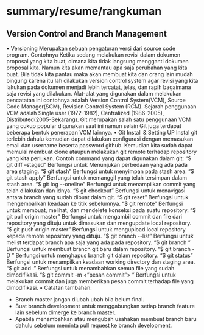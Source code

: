 # summary/resume/rangkuman
## Version Control and Branch Management

•	Versioning
Merupakan sebuah pengaturan versi dari source code program. Contohnya Ketika sedang melakukan revisi dalam dokumen proposal yang kita buat, dimana kita tidak langsung mengganti dokumen proposal kita. Namun kita akan memantau apa saja perubahan yang kita buat. Bila tidak kita pantau maka akan membuat kita dan orang lain mudah bingung karena itu lah dilakukan version control system agar revisi yang kita lakukan pada dokumen menjadi lebih tercatat, jelas, dan rapih bagaimana saja revisi yang dilakukan.
Alat-alat yang digunakan dalam melakukan pencatatan ini contohnya adalah Version Control System(VCM), Source Code Manager(SCM), Revision Control System (RCM).
Sejarah penggunaan VCM adalah Single user (1972-1982), Centralized (1986-2005), Distributed(2005-Sekarang). Git merupakan salah satu penggunaan VCM yang cukup popular digunakan saat ini namun selain Git juga terdapat beberapa bentuk penerapan VCM lainnya.
•	Git Install & Setting UP
Instal git terlebih dahulu kemudian dapat dilakukan configurasi dengan memasukan email dan username beserta password github. 
Kemudian kita sudah dapat memulai membuat clone ataupun melakukan git remote terhadap repository yang kita perlukan.
Contoh command yang dapat digunakan dalam git:
“$ git diff –staged” Berfungsi untuk Menunjukan perbedaan yang ada pada area staging.
“$ git stash” Berfungsi untuk menyimpan pada stash area.
“$ git stash apply” Berfungsi untuk memanggil yang telah tersimpan dalam stash area.
“$ git log --oneline” Berfungsi untuk menampilkan commit yang telah dilakukan dan idnya. 
“$ git checkout” Berfungsi untuk menavigasi antara branch yang sudah dibuat dalam git.
“$ git reset” Berfungsi untuk mengembalikan keadaan ke titik sebelumnya.
“$ git remote” Berfungsi untuk membuat, melihat, dan mendelete konseksi pada suatu repository.
“$ git pull origin master” Berfungsi untuk mengambil commit dan file dari repository yang dituju untuk dimasukan dan mengupdate local repository.
“$ git push origin master” Berfungsi untuk mengupload local repository kepada remote repository yang dituju.
“$ git branch --list” Berfungsi untuk melist terdapat branch apa saja yang ada pada repository.
“$ git branch <nama branch>” Berfungsi untuk membuat branch git baru dalam repository.
“$ git branch -D <nama branch>” Berfungsi untuk menghapus branch git dalam repository.
“$ git status” Berfungsi untuk menampilkan keadaan working directory dan staging area.
“$ git add .” Berfungsi untuk menambahkan semua file yang sudah dimodifikasi.
“$ git commit -m <”pesan commit”> ” Berfungsi untuk melakukan commit dan juga memberikan pesan commit terhadap file yang dimodifikasi.
•	Catatan tambahan:
- Branch master jangan diubah ubah bila belum final.
- Buat branch development untuk menggabungkan setiap branch feature lain sebelum dimerge ke branch master. 
- Apabila menambahkan atau mengubah usahakan membuat branch baru dahulu sebelum meminta pull request ke branch development.
